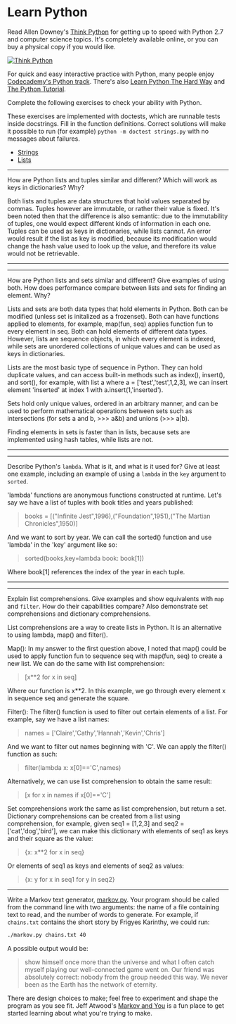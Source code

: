 # Learn Python

Read Allen Downey's [Think Python](http://www.greenteapress.com/thinkpython/) for getting up to speed with Python 2.7 and computer science topics. It's completely available online, or you can buy a physical copy if you would like.

[![Think Python](img/think_python.png)](http://www.greenteapress.com/thinkpython/)

For quick and easy interactive practice with Python, many people enjoy [Codecademy's Python track](http://www.codecademy.com/en/tracks/python). There's also [Learn Python The Hard Way](http://learnpythonthehardway.org/book/) and [The Python Tutorial](https://docs.python.org/2/tutorial/).

Complete the following exercises to check your ability with Python.

These exercises are implemented with doctests, which are runnable tests inside docstrings. Fill in the function definitions. Correct solutions will make it possible to run (for example) `python -m doctest strings.py` with no messages about failures.

 * [Strings](python/strings.py)
 * [Lists](python/lists.py)


---

How are Python lists and tuples similar and different? Which will work as keys in dictionaries? Why?

Both lists and tuples are data structures that hold values separated by commas. Tuples however are immutable, or rather their value is fixed. It's been noted then that the difference is also semantic: due to the immutability of tuples, one would expect different kinds of information in each one. Tuples can be used as keys in dictionaries, while lists cannot. An error would result if the list as key is modified, because its modification would change the hash value used to look up the value, and therefore its value would not be retrievable. 

---


---

How are Python lists and sets similar and different? Give examples of using both. How does performance compare between lists and sets for finding an element. Why?

Lists and sets are both data types that hold elements in Python. Both can be modified (unless set is initalized as a frozenset). Both can have functions applied to elements, for example, map(fun, seq) applies function fun to every element in seq. Both can hold elements of different data types. However, lists are sequence objects, in which every element is indexed, while sets are unordered collections of unique values and can be used as keys in dictionaries. 

Lists are the most basic type of sequence in Python. They can hold duplicate values, and can access built-in methods such as index(), insert(), and sort(), for example, with list a where a = ['test','test',1,2,3], we can insert element 'inserted' at index 1 with a.insert(1,'inserted').

Sets hold only unique values, ordered in an arbitrary manner, and can be used to perform mathematical operations between sets such as intersections (for sets a and b, >>> a&b) and unions (>>> a|b). 

Finding elements in sets is faster than in lists, because sets are implemented using hash tables, while lists are not.  


---


---

Describe Python's `lambda`. What is it, and what is it used for? Give at least one example, including an example of using a `lambda` in the `key` argument to `sorted`.

'lambda' functions are anonymous functions constructed at runtime. Let's say we have a list of tuples with book titles and years published:
> books = [("Infinite Jest",1996),("Foundation",1951),("The Martian Chronicles",1950)]

And we want to sort by year. We can call the sorted() function and use 'lambda' in the 'key' argument like so:
> sorted(books,key=lambda book: book[1])

Where book[1] references the index of the year in each tuple.


---


---

Explain list comprehensions. Give examples and show equivalents with `map` and `filter`. How do their capabilities compare? Also demonstrate set comprehensions and dictionary comprehensions.

List comprehensions are a way to create lists in Python. It is an alternative to using lambda, map() and filter(). 

Map(): In my answer to the first question above, I noted that map() could be used to apply function fun to sequence seq with map(fun, seq) to create a new list. We can do the same with list comprehension:
> [x**2 for x in seq]

Where our function is x**2. In this example, we go through every element x in sequence seq and generate the square. 

Filter(): The filter() function is used to filter out certain elements of a list. For example, say we have a list names:
> names = ['Claire','Cathy','Hannah','Kevin','Chris']

And we want to filter out names beginning with 'C'. We can apply the filter() function as such:
> filter(lambda x: x[0]=='C',names)

Alternatively, we can use list comprehension to obtain the same result:
> [x for x in names if x[0]=='C']

Set comprehensions work the same as list comprehension, but return a set. Dictionary comprehensions can be created from a list using comprehension, for example, given seq1 = [1,2,3] and seq2 = ['cat','dog','bird'], we can make this dictionary with elements of seq1 as keys and their square as the value:
> {x: x**2 for x in seq}

Or elements of seq1 as keys and elements of seq2 as values:
> {x: y for x in seq1 for y in seq2}


---


Write a Markov text generator, [markov.py](python/markov.py). Your program should be called from the command line with two arguments: the name of a file containing text to read, and the number of words to generate. For example, if `chains.txt` contains the short story by Frigyes Karinthy, we could run:

```bash
./markov.py chains.txt 40
```

A possible output would be:

> show himself once more than the universe and what I often catch myself playing our well-connected game went on. Our friend was absolutely correct: nobody from the group needed this way. We never been as the Earth has the network of eternity.

There are design choices to make; feel free to experiment and shape the program as you see fit. Jeff Atwood's [Markov and You](http://blog.codinghorror.com/markov-and-you/) is a fun place to get started learning about what you're trying to make.
